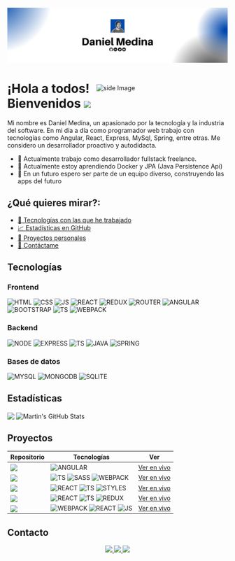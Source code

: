 ![banner](https://raw.githubusercontent.com/dmedinao11/dmedinao11/main/assets/banner.jpg)

<img src="https://webexitosa.com/wp-content/uploads/2020/11/programcacion-web.gif" alt="side Image" align="right" width="300" height="auto" style="margin-top: 2rem" />

# **¡Hola a todos! Bienvenidos** <img src="https://raw.githubusercontent.com/MartinHeinz/MartinHeinz/master/wave.gif" width="30px">

Mi nombre es Daniel Medina, un apasionado por la tecnología y la industria del software.
En mi día a día como programador web trabajo con tecnologías como Angular, React, Express,
MySql, Spring, entre otras. Me considero un desarrollador proactivo y autodidacta.

- 🔭 Actualmente trabajo como desarrollador fullstack freelance.
- 🌱 Actualmente estoy aprendiendo Docker y JPA (Java Persistence Api)
- 👯 En un futuro espero ser parte de un equipo diverso, construyendo las apps del futuro

## **¿Qué quieres mirar?**:

- [🔧 Tecnologías con las que he trabajado](#tecnologías)
- [📈 Estadísticas en GitHub](#estadísticas)
- [🚀 Proyectos personales](#proyectos)
- [📲 Contáctame](#Contacto)

## **Tecnologías**

### Frontend

![HTML](https://img.shields.io/badge/HTML5-E34F26?style=for-the-badge&logo=html5&logoColor=white)
![CSS](https://img.shields.io/badge/CSS3-1572B6?style=for-the-badge&logo=css3&logoColor=white)
![JS](https://img.shields.io/badge/JavaScript-F7DF1E?style=for-the-badge&logo=javascript&logoColor=black)
![REACT](https://img.shields.io/badge/React-20232A?style=for-the-badge&logo=react&logoColor=61DAFB)
![REDUX](https://img.shields.io/badge/Redux-593D88?style=for-the-badge&logo=redux&logoColor=white)
![ROUTER](https://img.shields.io/badge/React_Router-CA4245?style=for-the-badge&logo=react-router&logoColor=white)
![ANGULAR](https://img.shields.io/badge/Angular-DD0031?style=for-the-badge&logo=angular&logoColor=white)
![BOOTSTRAP](https://img.shields.io/badge/Bootstrap-563D7C?style=for-the-badge&logo=bootstrap&logoColor=white)
![TS](https://img.shields.io/badge/TypeScript-007ACC?style=for-the-badge&logo=typescript&logoColor=white)
![WEBPACK](https://img.shields.io/badge/-WEBPACK-blue?style=for-the-badge)

### Backend

![NODE](https://img.shields.io/badge/Node.js-43853D?style=for-the-badge&logo=node.js&logoColor=white)
![EXPRESS](https://img.shields.io/badge/Express.js-404D59?style=for-the-badge)
![TS](https://img.shields.io/badge/TypeScript-007ACC?style=for-the-badge&logo=typescript&logoColor=white)
![JAVA](https://img.shields.io/badge/Java-ED8B00?style=for-the-badge&logo=java&logoColor=white)
![SPRING](https://img.shields.io/badge/Spring-6DB33F?style=for-the-badge&logo=spring&logoColor=white)

### Bases de datos

![MYSQL](https://img.shields.io/badge/MySQL-00000F?style=for-the-badge&logo=mysql&logoColor=white)
![MONGODB](https://img.shields.io/badge/MongoDB-4EA94B?style=for-the-badge&logo=mongodb&logoColor=white)
![SQLITE](https://img.shields.io/badge/SQLite-07405E?style=for-the-badge&logo=sqlite&logoColor=white)

## **Estadísticas**

<img align="center" src="https://github-readme-stats.vercel.app/api/top-langs/?username=dmedinao11&hide=html,jupyter%20notebook,css,coffeescript&title_color=ffffff&text_color=c9cacc&icon_color=2bbc8a&bg_color=1d1f21&langs_count=3" />

<img align="center" src="https://github-readme-stats.vercel.app/api?username=dmedinao11&show_icons=true&line_height=27&count_private=true&title_color=ffffff&text_color=c9cacc&icon_color=2bbc8a&bg_color=1d1f21" alt="Martin's GitHub Stats" />

## **Proyectos**

|Repositorio|Tecnologías|Ver| 
|-----------|-----------|---|    
|<a href="https://github.com/dmedinao11/countries-angular"> <img align="center" src="https://github-readme-stats.vercel.app/api/pin/?username=dmedinao11&repo=countries-angular&title_color=ffffff&text_color=c9cacc&icon_color=2bbc8a&bg_color=1d1f21" width="200"/></a> | ![ANGULAR](https://img.shields.io/badge/Angular-DD0031?style=for-the-badge&logo=angular&logoColor=white) | [Ver en vivo](#https://dmedinao11.github.io/countries-angular/countries-angular#/countries) |
|<a href="https://github.com/dmedinao11/countries-vanilla"> <img align="center" src="https://github-readme-stats.vercel.app/api/pin/?username=dmedinao11&repo=countries-vanilla&title_color=ffffff&text_color=c9cacc&icon_color=2bbc8a&bg_color=1d1f21" width="200"/></a> | ![TS](https://img.shields.io/badge/TypeScript-007ACC?style=for-the-badge&logo=typescript&logoColor=white) ![SASS](https://img.shields.io/badge/Sass-CC6699?style=for-the-badge&logo=sass&logoColor=white) ![WEBPACK](https://img.shields.io/badge/-WEBPACK-blue?style=for-the-badge) | [Ver en vivo](#https://dmedinao11.github.io/countries-vanilla/#/home) |
|<a href="https://github.com/dmedinao11/url-shortening"> <img align="center" src="https://github-readme-stats.vercel.app/api/pin/?username=dmedinao11&repo=url-shortening&title_color=ffffff&text_color=c9cacc&icon_color=2bbc8a&bg_color=1d1f21" width="200"/></a> | ![REACT](https://img.shields.io/badge/React-20232A?style=for-the-badge&logo=react&logoColor=61DAFB) ![TS](https://img.shields.io/badge/TypeScript-007ACC?style=for-the-badge&logo=typescript&logoColor=white) ![STYLES](https://img.shields.io/badge/-STYLED%20COMPONENTS-pink?style=for-the-badge) | [Ver en vivo](https://dmedinao11.github.io/url-shortening/)|
|<a href="https://github.com/dmedinao11/static-job-listing-react"> <img align="center" src="https://github-readme-stats.vercel.app/api/pin/?username=dmedinao11&repo=static-job-listing-react&title_color=ffffff&text_color=c9cacc&icon_color=2bbc8a&bg_color=1d1f21" width="200"/></a>   | ![REACT](https://img.shields.io/badge/React-20232A?style=for-the-badge&logo=react&logoColor=61DAFB) ![TS](https://img.shields.io/badge/TypeScript-007ACC?style=for-the-badge&logo=typescript&logoColor=white) ![REDUX](https://img.shields.io/badge/Redux-593D88?style=for-the-badge&logo=redux&logoColor=white) | [Ver en vivo](#https://dmedinao11.github.io/static-job-listing-react/) |
|<a href="https://github.com/dmedinao11/rock-paper-scissors-react"> <img align="center" src="https://github-readme-stats.vercel.app/api/pin/?username=dmedinao11&repo=rock-paper-scissors-react&title_color=ffffff&text_color=c9cacc&icon_color=2bbc8a&bg_color=1d1f21" width="200"/></a> | ![WEBPACK](https://img.shields.io/badge/-WEBPACK-blue?style=for-the-badge) ![REACT](https://img.shields.io/badge/React-20232A?style=for-the-badge&logo=react&logoColor=61DAFB) ![JS](https://img.shields.io/badge/JavaScript-F7DF1E?style=for-the-badge&logo=javascript&logoColor=black) | [Ver en vivo](#https://dmedinao11.github.io/rock-paper-scissors-react/) |

## **Contacto**

<p align="center">
<a href="https://twitter.com/dmedinao11" target="_blank">
    <img src="https://img.shields.io/badge/Twitter-1DA1F2?style=for-the-badge&logo=twitter&logoColor=white"/>
</a>
<a href="mailto:dmedinao11@outlook.com?Subject=Interesado%20en%20contactarte" target="_blank">
    <img src="https://img.shields.io/badge/Microsoft_Outlook-0078D4?style=for-the-badge&logo=microsoft-outlook&logoColor=white"/>
</a>
<a href="www.linkedin.com/in/daniel-medina-114104224" target="_blank">
    <img src="https://img.shields.io/badge/LinkedIn-0077B5?style=for-the-badge&logo=linkedin&logoColor=white"/>
</a>
</p>
